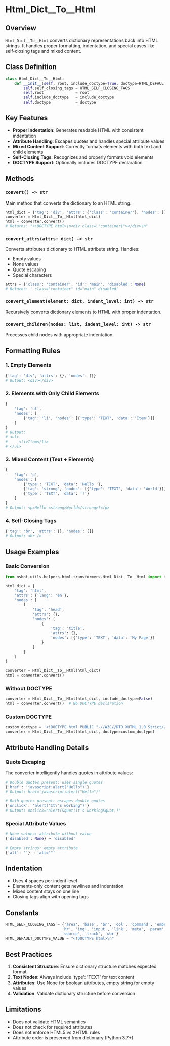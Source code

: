 # Html_Dict__To__Html

## Overview

`Html_Dict__To__Html` converts dictionary representations back into HTML strings. It handles proper formatting, indentation, and special cases like self-closing tags and mixed content.

## Class Definition

```python
class Html_Dict__To__Html:
    def __init__(self, root, include_doctype=True, doctype=HTML_DEFAULT_DOCTYPE_VALUE):
        self.self_closing_tags = HTML_SELF_CLOSING_TAGS
        self.root              = root
        self.include_doctype   = include_doctype
        self.doctype           = doctype
```

## Key Features

- **Proper Indentation**: Generates readable HTML with consistent indentation
- **Attribute Handling**: Escapes quotes and handles special attribute values
- **Mixed Content Support**: Correctly formats elements with both text and child elements
- **Self-Closing Tags**: Recognizes and properly formats void elements
- **DOCTYPE Support**: Optionally includes DOCTYPE declaration

## Methods

### `convert() -> str`

Main method that converts the dictionary to an HTML string.

```python
html_dict = {'tag': 'div', 'attrs': {'class': 'container'}, 'nodes': []}
converter = Html_Dict__To__Html(html_dict)
html = converter.convert()
# Returns: "<!DOCTYPE html>\n<div class=\"container\"></div>\n"
```

### `convert_attrs(attrs: dict) -> str`

Converts attributes dictionary to HTML attribute string. Handles:
- Empty values
- None values  
- Quote escaping
- Special characters

```python
attrs = {'class': 'container', 'id': 'main', 'disabled': None}
# Returns: ' class="container" id="main" disabled'
```

### `convert_element(element: dict, indent_level: int) -> str`

Recursively converts dictionary elements to HTML with proper indentation.

### `convert_children(nodes: list, indent_level: int) -> str`

Processes child nodes with appropriate indentation.

## Formatting Rules

### 1. Empty Elements
```python
{'tag': 'div', 'attrs': {}, 'nodes': []}
# Output: <div></div>
```

### 2. Elements with Only Child Elements
```python
{
    'tag': 'ul',
    'nodes': [
        {'tag': 'li', 'nodes': [{'type': 'TEXT', 'data': 'Item'}]}
    ]
}
# Output:
# <ul>
#     <li>Item</li>
# </ul>
```

### 3. Mixed Content (Text + Elements)
```python
{
    'tag': 'p',
    'nodes': [
        {'type': 'TEXT', 'data': 'Hello '},
        {'tag': 'strong', 'nodes': [{'type': 'TEXT', 'data': 'World'}]},
        {'type': 'TEXT', 'data': '!'}
    ]
}
# Output: <p>Hello <strong>World</strong>!</p>
```

### 4. Self-Closing Tags
```python
{'tag': 'br', 'attrs': {}, 'nodes': []}
# Output: <br />
```

## Usage Examples

### Basic Conversion

```python
from osbot_utils.helpers.html.transformers.Html_Dict__To__Html import Html_Dict__To__Html

html_dict = {
    'tag': 'html',
    'attrs': {'lang': 'en'},
    'nodes': [
        {
            'tag': 'head',
            'attrs': {},
            'nodes': [
                {
                    'tag': 'title',
                    'attrs': {},
                    'nodes': [{'type': 'TEXT', 'data': 'My Page'}]
                }
            ]
        }
    ]
}

converter = Html_Dict__To__Html(html_dict)
html = converter.convert()
```

### Without DOCTYPE

```python
converter = Html_Dict__To__Html(html_dict, include_doctype=False)
html = converter.convert()  # No DOCTYPE declaration
```

### Custom DOCTYPE

```python
custom_doctype = '<!DOCTYPE html PUBLIC "-//W3C//DTD XHTML 1.0 Strict//EN">\n'
converter = Html_Dict__To__Html(html_dict, doctype=custom_doctype)
```

## Attribute Handling Details

### Quote Escaping

The converter intelligently handles quotes in attribute values:

```python
# Double quotes present: uses single quotes
{'href': 'javascript:alert("Hello")'}
# Output: href='javascript:alert("Hello")'

# Both quotes present: escapes double quotes
{'onclick': 'alert("It\'s working")'}
# Output: onclick="alert(&quot;It's working&quot;)"
```

### Special Attribute Values

```python
# None values: attribute without value
{'disabled': None} → 'disabled'

# Empty strings: empty attribute
{'alt': ''} → 'alt=""'
```

## Indentation

- Uses 4 spaces per indent level
- Elements-only content gets newlines and indentation
- Mixed content stays on one line
- Closing tags align with opening tags

## Constants

```python
HTML_SELF_CLOSING_TAGS = {'area', 'base', 'br', 'col', 'command', 'embed', 
                         'hr', 'img', 'input', 'link', 'meta', 'param', 
                         'source', 'track', 'wbr'}
HTML_DEFAULT_DOCTYPE_VALUE = "<!DOCTYPE html>\n"
```

## Best Practices

1. **Consistent Structure**: Ensure dictionary structure matches expected format
2. **Text Nodes**: Always include 'type': 'TEXT' for text content
3. **Attributes**: Use None for boolean attributes, empty string for empty values
4. **Validation**: Validate dictionary structure before conversion

## Limitations

- Does not validate HTML semantics
- Does not check for required attributes
- Does not enforce HTML5 vs XHTML rules
- Attribute order is preserved from dictionary (Python 3.7+)